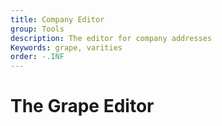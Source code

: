 ```yaml
---
title: Company Editor
group: Tools
description: The editor for company addresses
Keywords: grape, varities
order: -.INF
---
```


# The Grape Editor



